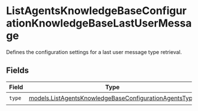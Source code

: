 # ListAgentsKnowledgeBaseConfigurationKnowledgeBaseLastUserMessage

Defines the configuration settings for a last user message type retrieval.


## Fields

| Field                                                                                                                | Type                                                                                                                 | Required                                                                                                             | Description                                                                                                          |
| -------------------------------------------------------------------------------------------------------------------- | -------------------------------------------------------------------------------------------------------------------- | -------------------------------------------------------------------------------------------------------------------- | -------------------------------------------------------------------------------------------------------------------- |
| `type`                                                                                                               | [models.ListAgentsKnowledgeBaseConfigurationAgentsType](../models/listagentsknowledgebaseconfigurationagentstype.md) | :heavy_check_mark:                                                                                                   | N/A                                                                                                                  |